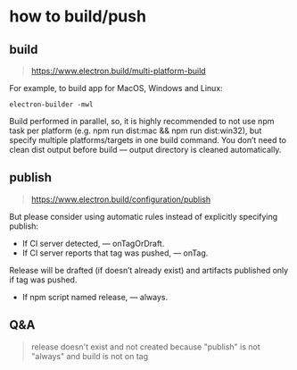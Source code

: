 # how to build/push

## build
> https://www.electron.build/multi-platform-build

For example, to build app for MacOS, Windows and Linux:
```
electron-builder -mwl
```
Build performed in parallel, so, it is highly recommended to not use npm task per platform (e.g. npm run dist:mac && npm run dist:win32), but specify multiple platforms/targets in one build command. You don’t need to clean dist output before build — output directory is cleaned automatically.

## publish
> https://www.electron.build/configuration/publish

But please consider using automatic rules instead of explicitly specifying publish:
- If CI server detected, — onTagOrDraft.
- If CI server reports that tag was pushed, — onTag.

Release will be drafted (if doesn’t already exist) and artifacts published only if tag was pushed.
- If npm script named release, — always.

## Q&A
> release doesn't exist and not created because "publish" is not "always" and build is not on tag
